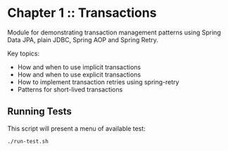 # Chapter 1 :: Transactions

Module for demonstrating transaction management patterns 
using Spring Data JPA, plain JDBC, Spring AOP and Spring Retry.

Key topics:

- How and when to use implicit transactions
- How and when to use explicit transactions
- How to implement transaction retries using spring-retry
- Patterns for short-lived transactions
 
## Running Tests

This script will present a menu of available test:

    ./run-test.sh
